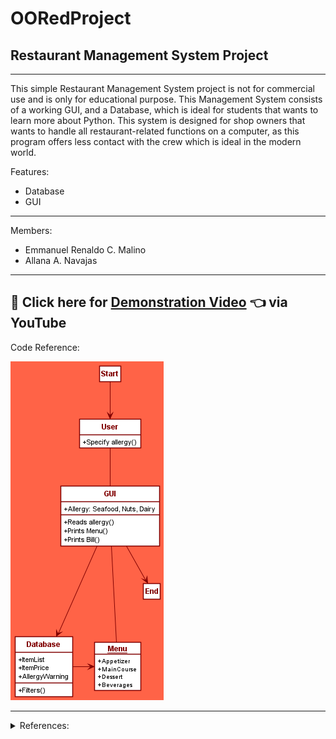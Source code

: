 # OORedProject #

## Restaurant Management System Project ##
 - - - -

This simple Restaurant Management System project is not for commercial use and is only for educational purpose. This Management System consists of a working GUI, and a Database, which is ideal for students that wants to learn more about Python. This system is designed for shop owners that wants to handle all restaurant-related functions on a computer, as this program offers less contact with the crew which is ideal in the modern world.

Features:

 * Database
 * GUI

 - - - -
 
Members:
 
 - Emmanuel Renaldo C. Malino
 - Allana A. Navajas

 - - - -
 
## :red_circle: Click here for [Demonstration Video](https://drive.google.com/file/d/1tT7uWXHypAe0SjHKPuP7YQ0F0FmVkIDb/view?usp=sharing "Demonstration") :point_left: via YouTube ##

Code Reference:

![](https://github.com/yawna000/OORedProject/blob/main/PUML/LXRequirementRestaurantManagementSystem.png?raw=true)
 - - - -
<details>
<summary> References: </summary>

[Food Ordering System](https://itsourcecode.com/free-projects/python-projects/python-code-for-food-ordering-system/)

[2021 Restaurant Management](https://itsourcecode.com/free-projects/python-projects/restaurant-management-system-project-in-python-with-source-code/)

[Restaurant Management System in python(tkinter)](https://github.com/amark23/Restaurant-Management-System-Python-/blob/master/s1.png)

</details>
